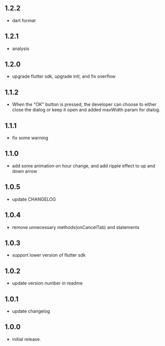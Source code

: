 ## 1.2.2

* dart format 

## 1.2.1

* analysis

## 1.2.0

* upgrade flutter sdk, upgrade intl, and fix overflow 

## 1.1.2

* When the "OK" button is pressed, the developer can choose to either close the dialog or keep it open and added maxWidth param for dialog.

## 1.1.1

* fix some warning

## 1.1.0

* add some animation on hour change, and add ripple effect to up and down arrow 

## 1.0.5

* update CHANGELOG

## 1.0.4

* remove unnecessary methods(onCancelTab) and statements

## 1.0.3

* support lower version of flutter sdk

## 1.0.2

*  update version number in readme

## 1.0.1

*  update changelog

## 1.0.0

*  initial release.

